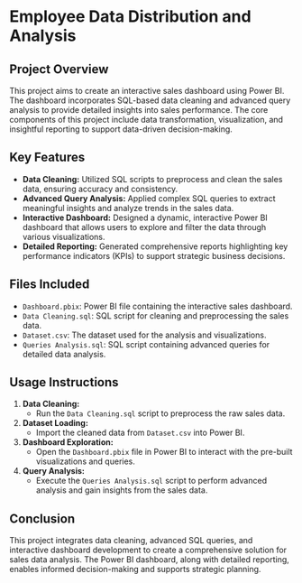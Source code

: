 # Employee Data Distribution and Analysis

## Project Overview
This project aims to create an interactive sales dashboard using Power BI. The dashboard incorporates SQL-based data cleaning and advanced query analysis to provide detailed insights into sales performance. The core components of this project include data transformation, visualization, and insightful reporting to support data-driven decision-making.

## Key Features
- **Data Cleaning:** Utilized SQL scripts to preprocess and clean the sales data, ensuring accuracy and consistency.
- **Advanced Query Analysis:** Applied complex SQL queries to extract meaningful insights and analyze trends in the sales data.
- **Interactive Dashboard:** Designed a dynamic, interactive Power BI dashboard that allows users to explore and filter the data through various visualizations.
- **Detailed Reporting:** Generated comprehensive reports highlighting key performance indicators (KPIs) to support strategic business decisions.

## Files Included
- `Dashboard.pbix`: Power BI file containing the interactive sales dashboard.
- `Data Cleaning.sql`: SQL script for cleaning and preprocessing the sales data.
- `Dataset.csv`: The dataset used for the analysis and visualizations.
- `Queries Analysis.sql`: SQL script containing advanced queries for detailed data analysis.

## Usage Instructions

1. **Data Cleaning:**
   - Run the `Data Cleaning.sql` script to preprocess the raw sales data.
2. **Dataset Loading:**
   - Import the cleaned data from `Dataset.csv` into Power BI.
3. **Dashboard Exploration:**
   - Open the `Dashboard.pbix` file in Power BI to interact with the pre-built visualizations and queries.
4. **Query Analysis:**
   - Execute the `Queries Analysis.sql` script to perform advanced analysis and gain insights from the sales data.

## Conclusion
This project integrates data cleaning, advanced SQL queries, and interactive dashboard development to create a comprehensive solution for sales data analysis. The Power BI dashboard, along with detailed reporting, enables informed decision-making and supports strategic planning.

